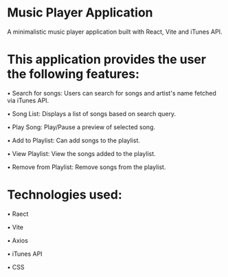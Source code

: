 # Music Player Application

A minimalistic music player application built with React, Vite and iTunes API.

# This application provides the user the following features:

• Search for songs: Users can search for songs and artist's name fetched via iTunes API.

• Song List: Displays a list of songs based on search query.

• Play Song: Play/Pause a preview of selected song.

• Add to Playlist: Can add songs to the playlist.

• View Playlist: View the songs added to the playlist.

• Remove from Playlist: Remove songs from the playlist.

# Technologies used:
 
• Raect

• Vite

• Axios

• iTunes API

• CSS 